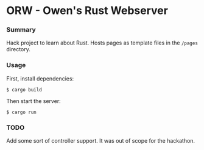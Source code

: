 # ORW - Owen's Rust Webserver

### Summary

Hack project to learn about Rust. Hosts pages as template files in the `/pages` directory.

### Usage

First, install dependencies:
```shell
$ cargo build 
```

Then start the server:

```shell
$ cargo run
```

### TODO

Add some sort of controller support. It was out of scope for the hackathon.
